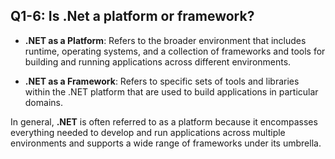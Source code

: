 ## Q1-6: Is .Net a platform or framework?

- **.NET as a Platform**: Refers to the broader environment that includes runtime, operating systems, and a collection of frameworks and tools for building and running applications across different environments.
  
- **.NET as a Framework**: Refers to specific sets of tools and libraries within the .NET platform that are used to build applications in particular domains.

In general, **.NET** is often referred to as a platform because it encompasses everything needed to develop and run applications across multiple environments and supports a wide range of frameworks under its umbrella.
